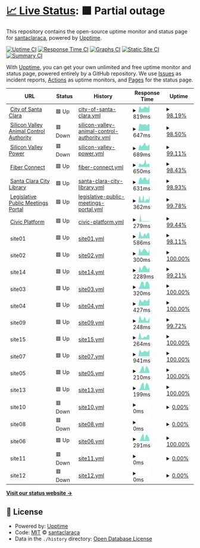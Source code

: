 # [📈 Live Status](https://santaclaraca.github.io/upptime): <!--live status--> **🟧 Partial outage**

This repository contains the open-source uptime monitor and status page for [santaclaraca](https://santaclaraca.github.io/upptime), powered by [Upptime](https://github.com/upptime/upptime).

[![Uptime CI](https://github.com/santaclaraca/upptime/workflows/Uptime%20CI/badge.svg)](https://github.com/santaclaraca/upptime/actions?query=workflow%3A%22Uptime+CI%22)
[![Response Time CI](https://github.com/santaclaraca/upptime/workflows/Response%20Time%20CI/badge.svg)](https://github.com/santaclaraca/upptime/actions?query=workflow%3A%22Response+Time+CI%22)
[![Graphs CI](https://github.com/santaclaraca/upptime/workflows/Graphs%20CI/badge.svg)](https://github.com/santaclaraca/upptime/actions?query=workflow%3A%22Graphs+CI%22)
[![Static Site CI](https://github.com/santaclaraca/upptime/workflows/Static%20Site%20CI/badge.svg)](https://github.com/santaclaraca/upptime/actions?query=workflow%3A%22Static+Site+CI%22)
[![Summary CI](https://github.com/santaclaraca/upptime/workflows/Summary%20CI/badge.svg)](https://github.com/santaclaraca/upptime/actions?query=workflow%3A%22Summary+CI%22)

With [Upptime](https://upptime.js.org), you can get your own unlimited and free uptime monitor and status page, powered entirely by a GitHub repository. We use [Issues](https://github.com/santaclaraca/upptime/issues) as incident reports, [Actions](https://github.com/santaclaraca/upptime/actions) as uptime monitors, and [Pages](https://santaclaraca.github.io/upptime) for the status page.

<!--start: status pages-->
<!-- This summary is generated by Upptime (https://github.com/upptime/upptime) -->
<!-- Do not edit this manually, your changes will be overwritten -->
<!-- prettier-ignore -->
| URL | Status | History | Response Time | Uptime |
| --- | ------ | ------- | ------------- | ------ |
| <img alt="" src="https://icons.duckduckgo.com/ip3/www.santaclaraca.gov.ico" height="13"> [City of Santa Clara](https://www.santaclaraca.gov) | 🟩 Up | [city-of-santa-clara.yml](https://github.com/santaclaraca/upptime/commits/HEAD/history/city-of-santa-clara.yml) | <details><summary><img alt="Response time graph" src="./graphs/city-of-santa-clara/response-time-week.png" height="20"> 819ms</summary><br><a href="https://santaclaraca.github.io/upptime/history/city-of-santa-clara"><img alt="Response time 757" src="https://img.shields.io/endpoint?url=https%3A%2F%2Fraw.githubusercontent.com%2Fsantaclaraca%2Fupptime%2FHEAD%2Fapi%2Fcity-of-santa-clara%2Fresponse-time.json"></a><br><a href="https://santaclaraca.github.io/upptime/history/city-of-santa-clara"><img alt="24-hour response time 836" src="https://img.shields.io/endpoint?url=https%3A%2F%2Fraw.githubusercontent.com%2Fsantaclaraca%2Fupptime%2FHEAD%2Fapi%2Fcity-of-santa-clara%2Fresponse-time-day.json"></a><br><a href="https://santaclaraca.github.io/upptime/history/city-of-santa-clara"><img alt="7-day response time 819" src="https://img.shields.io/endpoint?url=https%3A%2F%2Fraw.githubusercontent.com%2Fsantaclaraca%2Fupptime%2FHEAD%2Fapi%2Fcity-of-santa-clara%2Fresponse-time-week.json"></a><br><a href="https://santaclaraca.github.io/upptime/history/city-of-santa-clara"><img alt="30-day response time 814" src="https://img.shields.io/endpoint?url=https%3A%2F%2Fraw.githubusercontent.com%2Fsantaclaraca%2Fupptime%2FHEAD%2Fapi%2Fcity-of-santa-clara%2Fresponse-time-month.json"></a><br><a href="https://santaclaraca.github.io/upptime/history/city-of-santa-clara"><img alt="1-year response time 757" src="https://img.shields.io/endpoint?url=https%3A%2F%2Fraw.githubusercontent.com%2Fsantaclaraca%2Fupptime%2FHEAD%2Fapi%2Fcity-of-santa-clara%2Fresponse-time-year.json"></a></details> | <details><summary><a href="https://santaclaraca.github.io/upptime/history/city-of-santa-clara">98.19%</a></summary><a href="https://santaclaraca.github.io/upptime/history/city-of-santa-clara"><img alt="All-time uptime 99.88%" src="https://img.shields.io/endpoint?url=https%3A%2F%2Fraw.githubusercontent.com%2Fsantaclaraca%2Fupptime%2FHEAD%2Fapi%2Fcity-of-santa-clara%2Fuptime.json"></a><br><a href="https://santaclaraca.github.io/upptime/history/city-of-santa-clara"><img alt="24-hour uptime 87.32%" src="https://img.shields.io/endpoint?url=https%3A%2F%2Fraw.githubusercontent.com%2Fsantaclaraca%2Fupptime%2FHEAD%2Fapi%2Fcity-of-santa-clara%2Fuptime-day.json"></a><br><a href="https://santaclaraca.github.io/upptime/history/city-of-santa-clara"><img alt="7-day uptime 98.19%" src="https://img.shields.io/endpoint?url=https%3A%2F%2Fraw.githubusercontent.com%2Fsantaclaraca%2Fupptime%2FHEAD%2Fapi%2Fcity-of-santa-clara%2Fuptime-week.json"></a><br><a href="https://santaclaraca.github.io/upptime/history/city-of-santa-clara"><img alt="30-day uptime 99.58%" src="https://img.shields.io/endpoint?url=https%3A%2F%2Fraw.githubusercontent.com%2Fsantaclaraca%2Fupptime%2FHEAD%2Fapi%2Fcity-of-santa-clara%2Fuptime-month.json"></a><br><a href="https://santaclaraca.github.io/upptime/history/city-of-santa-clara"><img alt="1-year uptime 99.86%" src="https://img.shields.io/endpoint?url=https%3A%2F%2Fraw.githubusercontent.com%2Fsantaclaraca%2Fupptime%2FHEAD%2Fapi%2Fcity-of-santa-clara%2Fuptime-year.json"></a></details>
| <img alt="" src="https://icons.duckduckgo.com/ip3/www.svaca.com.ico" height="13"> [Silicon Valley Animal Control Authority](https://www.svaca.com) | 🟥 Down | [silicon-valley-animal-control-authority.yml](https://github.com/santaclaraca/upptime/commits/HEAD/history/silicon-valley-animal-control-authority.yml) | <details><summary><img alt="Response time graph" src="./graphs/silicon-valley-animal-control-authority/response-time-week.png" height="20"> 647ms</summary><br><a href="https://santaclaraca.github.io/upptime/history/silicon-valley-animal-control-authority"><img alt="Response time 727" src="https://img.shields.io/endpoint?url=https%3A%2F%2Fraw.githubusercontent.com%2Fsantaclaraca%2Fupptime%2FHEAD%2Fapi%2Fsilicon-valley-animal-control-authority%2Fresponse-time.json"></a><br><a href="https://santaclaraca.github.io/upptime/history/silicon-valley-animal-control-authority"><img alt="24-hour response time 640" src="https://img.shields.io/endpoint?url=https%3A%2F%2Fraw.githubusercontent.com%2Fsantaclaraca%2Fupptime%2FHEAD%2Fapi%2Fsilicon-valley-animal-control-authority%2Fresponse-time-day.json"></a><br><a href="https://santaclaraca.github.io/upptime/history/silicon-valley-animal-control-authority"><img alt="7-day response time 647" src="https://img.shields.io/endpoint?url=https%3A%2F%2Fraw.githubusercontent.com%2Fsantaclaraca%2Fupptime%2FHEAD%2Fapi%2Fsilicon-valley-animal-control-authority%2Fresponse-time-week.json"></a><br><a href="https://santaclaraca.github.io/upptime/history/silicon-valley-animal-control-authority"><img alt="30-day response time 741" src="https://img.shields.io/endpoint?url=https%3A%2F%2Fraw.githubusercontent.com%2Fsantaclaraca%2Fupptime%2FHEAD%2Fapi%2Fsilicon-valley-animal-control-authority%2Fresponse-time-month.json"></a><br><a href="https://santaclaraca.github.io/upptime/history/silicon-valley-animal-control-authority"><img alt="1-year response time 727" src="https://img.shields.io/endpoint?url=https%3A%2F%2Fraw.githubusercontent.com%2Fsantaclaraca%2Fupptime%2FHEAD%2Fapi%2Fsilicon-valley-animal-control-authority%2Fresponse-time-year.json"></a></details> | <details><summary><a href="https://santaclaraca.github.io/upptime/history/silicon-valley-animal-control-authority">98.50%</a></summary><a href="https://santaclaraca.github.io/upptime/history/silicon-valley-animal-control-authority"><img alt="All-time uptime 99.87%" src="https://img.shields.io/endpoint?url=https%3A%2F%2Fraw.githubusercontent.com%2Fsantaclaraca%2Fupptime%2FHEAD%2Fapi%2Fsilicon-valley-animal-control-authority%2Fuptime.json"></a><br><a href="https://santaclaraca.github.io/upptime/history/silicon-valley-animal-control-authority"><img alt="24-hour uptime 89.52%" src="https://img.shields.io/endpoint?url=https%3A%2F%2Fraw.githubusercontent.com%2Fsantaclaraca%2Fupptime%2FHEAD%2Fapi%2Fsilicon-valley-animal-control-authority%2Fuptime-day.json"></a><br><a href="https://santaclaraca.github.io/upptime/history/silicon-valley-animal-control-authority"><img alt="7-day uptime 98.50%" src="https://img.shields.io/endpoint?url=https%3A%2F%2Fraw.githubusercontent.com%2Fsantaclaraca%2Fupptime%2FHEAD%2Fapi%2Fsilicon-valley-animal-control-authority%2Fuptime-week.json"></a><br><a href="https://santaclaraca.github.io/upptime/history/silicon-valley-animal-control-authority"><img alt="30-day uptime 99.66%" src="https://img.shields.io/endpoint?url=https%3A%2F%2Fraw.githubusercontent.com%2Fsantaclaraca%2Fupptime%2FHEAD%2Fapi%2Fsilicon-valley-animal-control-authority%2Fuptime-month.json"></a><br><a href="https://santaclaraca.github.io/upptime/history/silicon-valley-animal-control-authority"><img alt="1-year uptime 99.85%" src="https://img.shields.io/endpoint?url=https%3A%2F%2Fraw.githubusercontent.com%2Fsantaclaraca%2Fupptime%2FHEAD%2Fapi%2Fsilicon-valley-animal-control-authority%2Fuptime-year.json"></a></details>
| <img alt="" src="https://icons.duckduckgo.com/ip3/www.siliconvalleypower.com.ico" height="13"> [Silicon Valley Power](https://www.siliconvalleypower.com) | 🟥 Down | [silicon-valley-power.yml](https://github.com/santaclaraca/upptime/commits/HEAD/history/silicon-valley-power.yml) | <details><summary><img alt="Response time graph" src="./graphs/silicon-valley-power/response-time-week.png" height="20"> 689ms</summary><br><a href="https://santaclaraca.github.io/upptime/history/silicon-valley-power"><img alt="Response time 672" src="https://img.shields.io/endpoint?url=https%3A%2F%2Fraw.githubusercontent.com%2Fsantaclaraca%2Fupptime%2FHEAD%2Fapi%2Fsilicon-valley-power%2Fresponse-time.json"></a><br><a href="https://santaclaraca.github.io/upptime/history/silicon-valley-power"><img alt="24-hour response time 697" src="https://img.shields.io/endpoint?url=https%3A%2F%2Fraw.githubusercontent.com%2Fsantaclaraca%2Fupptime%2FHEAD%2Fapi%2Fsilicon-valley-power%2Fresponse-time-day.json"></a><br><a href="https://santaclaraca.github.io/upptime/history/silicon-valley-power"><img alt="7-day response time 689" src="https://img.shields.io/endpoint?url=https%3A%2F%2Fraw.githubusercontent.com%2Fsantaclaraca%2Fupptime%2FHEAD%2Fapi%2Fsilicon-valley-power%2Fresponse-time-week.json"></a><br><a href="https://santaclaraca.github.io/upptime/history/silicon-valley-power"><img alt="30-day response time 706" src="https://img.shields.io/endpoint?url=https%3A%2F%2Fraw.githubusercontent.com%2Fsantaclaraca%2Fupptime%2FHEAD%2Fapi%2Fsilicon-valley-power%2Fresponse-time-month.json"></a><br><a href="https://santaclaraca.github.io/upptime/history/silicon-valley-power"><img alt="1-year response time 672" src="https://img.shields.io/endpoint?url=https%3A%2F%2Fraw.githubusercontent.com%2Fsantaclaraca%2Fupptime%2FHEAD%2Fapi%2Fsilicon-valley-power%2Fresponse-time-year.json"></a></details> | <details><summary><a href="https://santaclaraca.github.io/upptime/history/silicon-valley-power">99.11%</a></summary><a href="https://santaclaraca.github.io/upptime/history/silicon-valley-power"><img alt="All-time uptime 99.86%" src="https://img.shields.io/endpoint?url=https%3A%2F%2Fraw.githubusercontent.com%2Fsantaclaraca%2Fupptime%2FHEAD%2Fapi%2Fsilicon-valley-power%2Fuptime.json"></a><br><a href="https://santaclaraca.github.io/upptime/history/silicon-valley-power"><img alt="24-hour uptime 93.74%" src="https://img.shields.io/endpoint?url=https%3A%2F%2Fraw.githubusercontent.com%2Fsantaclaraca%2Fupptime%2FHEAD%2Fapi%2Fsilicon-valley-power%2Fuptime-day.json"></a><br><a href="https://santaclaraca.github.io/upptime/history/silicon-valley-power"><img alt="7-day uptime 99.11%" src="https://img.shields.io/endpoint?url=https%3A%2F%2Fraw.githubusercontent.com%2Fsantaclaraca%2Fupptime%2FHEAD%2Fapi%2Fsilicon-valley-power%2Fuptime-week.json"></a><br><a href="https://santaclaraca.github.io/upptime/history/silicon-valley-power"><img alt="30-day uptime 99.79%" src="https://img.shields.io/endpoint?url=https%3A%2F%2Fraw.githubusercontent.com%2Fsantaclaraca%2Fupptime%2FHEAD%2Fapi%2Fsilicon-valley-power%2Fuptime-month.json"></a><br><a href="https://santaclaraca.github.io/upptime/history/silicon-valley-power"><img alt="1-year uptime 99.83%" src="https://img.shields.io/endpoint?url=https%3A%2F%2Fraw.githubusercontent.com%2Fsantaclaraca%2Fupptime%2FHEAD%2Fapi%2Fsilicon-valley-power%2Fuptime-year.json"></a></details>
| <img alt="" src="https://icons.duckduckgo.com/ip3/www.svpfiber.com.ico" height="13"> [Fiber Connect](https://www.svpfiber.com) | 🟩 Up | [fiber-connect.yml](https://github.com/santaclaraca/upptime/commits/HEAD/history/fiber-connect.yml) | <details><summary><img alt="Response time graph" src="./graphs/fiber-connect/response-time-week.png" height="20"> 650ms</summary><br><a href="https://santaclaraca.github.io/upptime/history/fiber-connect"><img alt="Response time 603" src="https://img.shields.io/endpoint?url=https%3A%2F%2Fraw.githubusercontent.com%2Fsantaclaraca%2Fupptime%2FHEAD%2Fapi%2Ffiber-connect%2Fresponse-time.json"></a><br><a href="https://santaclaraca.github.io/upptime/history/fiber-connect"><img alt="24-hour response time 654" src="https://img.shields.io/endpoint?url=https%3A%2F%2Fraw.githubusercontent.com%2Fsantaclaraca%2Fupptime%2FHEAD%2Fapi%2Ffiber-connect%2Fresponse-time-day.json"></a><br><a href="https://santaclaraca.github.io/upptime/history/fiber-connect"><img alt="7-day response time 650" src="https://img.shields.io/endpoint?url=https%3A%2F%2Fraw.githubusercontent.com%2Fsantaclaraca%2Fupptime%2FHEAD%2Fapi%2Ffiber-connect%2Fresponse-time-week.json"></a><br><a href="https://santaclaraca.github.io/upptime/history/fiber-connect"><img alt="30-day response time 594" src="https://img.shields.io/endpoint?url=https%3A%2F%2Fraw.githubusercontent.com%2Fsantaclaraca%2Fupptime%2FHEAD%2Fapi%2Ffiber-connect%2Fresponse-time-month.json"></a><br><a href="https://santaclaraca.github.io/upptime/history/fiber-connect"><img alt="1-year response time 603" src="https://img.shields.io/endpoint?url=https%3A%2F%2Fraw.githubusercontent.com%2Fsantaclaraca%2Fupptime%2FHEAD%2Fapi%2Ffiber-connect%2Fresponse-time-year.json"></a></details> | <details><summary><a href="https://santaclaraca.github.io/upptime/history/fiber-connect">98.43%</a></summary><a href="https://santaclaraca.github.io/upptime/history/fiber-connect"><img alt="All-time uptime 99.85%" src="https://img.shields.io/endpoint?url=https%3A%2F%2Fraw.githubusercontent.com%2Fsantaclaraca%2Fupptime%2FHEAD%2Fapi%2Ffiber-connect%2Fuptime.json"></a><br><a href="https://santaclaraca.github.io/upptime/history/fiber-connect"><img alt="24-hour uptime 89.00%" src="https://img.shields.io/endpoint?url=https%3A%2F%2Fraw.githubusercontent.com%2Fsantaclaraca%2Fupptime%2FHEAD%2Fapi%2Ffiber-connect%2Fuptime-day.json"></a><br><a href="https://santaclaraca.github.io/upptime/history/fiber-connect"><img alt="7-day uptime 98.43%" src="https://img.shields.io/endpoint?url=https%3A%2F%2Fraw.githubusercontent.com%2Fsantaclaraca%2Fupptime%2FHEAD%2Fapi%2Ffiber-connect%2Fuptime-week.json"></a><br><a href="https://santaclaraca.github.io/upptime/history/fiber-connect"><img alt="30-day uptime 99.64%" src="https://img.shields.io/endpoint?url=https%3A%2F%2Fraw.githubusercontent.com%2Fsantaclaraca%2Fupptime%2FHEAD%2Fapi%2Ffiber-connect%2Fuptime-month.json"></a><br><a href="https://santaclaraca.github.io/upptime/history/fiber-connect"><img alt="1-year uptime 99.83%" src="https://img.shields.io/endpoint?url=https%3A%2F%2Fraw.githubusercontent.com%2Fsantaclaraca%2Fupptime%2FHEAD%2Fapi%2Ffiber-connect%2Fuptime-year.json"></a></details>
| <img alt="" src="https://icons.duckduckgo.com/ip3/www.sclibrary.org.ico" height="13"> [Santa Clara City Library](https://www.sclibrary.org) | 🟩 Up | [santa-clara-city-library.yml](https://github.com/santaclaraca/upptime/commits/HEAD/history/santa-clara-city-library.yml) | <details><summary><img alt="Response time graph" src="./graphs/santa-clara-city-library/response-time-week.png" height="20"> 631ms</summary><br><a href="https://santaclaraca.github.io/upptime/history/santa-clara-city-library"><img alt="Response time 581" src="https://img.shields.io/endpoint?url=https%3A%2F%2Fraw.githubusercontent.com%2Fsantaclaraca%2Fupptime%2FHEAD%2Fapi%2Fsanta-clara-city-library%2Fresponse-time.json"></a><br><a href="https://santaclaraca.github.io/upptime/history/santa-clara-city-library"><img alt="24-hour response time 654" src="https://img.shields.io/endpoint?url=https%3A%2F%2Fraw.githubusercontent.com%2Fsantaclaraca%2Fupptime%2FHEAD%2Fapi%2Fsanta-clara-city-library%2Fresponse-time-day.json"></a><br><a href="https://santaclaraca.github.io/upptime/history/santa-clara-city-library"><img alt="7-day response time 631" src="https://img.shields.io/endpoint?url=https%3A%2F%2Fraw.githubusercontent.com%2Fsantaclaraca%2Fupptime%2FHEAD%2Fapi%2Fsanta-clara-city-library%2Fresponse-time-week.json"></a><br><a href="https://santaclaraca.github.io/upptime/history/santa-clara-city-library"><img alt="30-day response time 604" src="https://img.shields.io/endpoint?url=https%3A%2F%2Fraw.githubusercontent.com%2Fsantaclaraca%2Fupptime%2FHEAD%2Fapi%2Fsanta-clara-city-library%2Fresponse-time-month.json"></a><br><a href="https://santaclaraca.github.io/upptime/history/santa-clara-city-library"><img alt="1-year response time 581" src="https://img.shields.io/endpoint?url=https%3A%2F%2Fraw.githubusercontent.com%2Fsantaclaraca%2Fupptime%2FHEAD%2Fapi%2Fsanta-clara-city-library%2Fresponse-time-year.json"></a></details> | <details><summary><a href="https://santaclaraca.github.io/upptime/history/santa-clara-city-library">98.93%</a></summary><a href="https://santaclaraca.github.io/upptime/history/santa-clara-city-library"><img alt="All-time uptime 99.86%" src="https://img.shields.io/endpoint?url=https%3A%2F%2Fraw.githubusercontent.com%2Fsantaclaraca%2Fupptime%2FHEAD%2Fapi%2Fsanta-clara-city-library%2Fuptime.json"></a><br><a href="https://santaclaraca.github.io/upptime/history/santa-clara-city-library"><img alt="24-hour uptime 92.49%" src="https://img.shields.io/endpoint?url=https%3A%2F%2Fraw.githubusercontent.com%2Fsantaclaraca%2Fupptime%2FHEAD%2Fapi%2Fsanta-clara-city-library%2Fuptime-day.json"></a><br><a href="https://santaclaraca.github.io/upptime/history/santa-clara-city-library"><img alt="7-day uptime 98.93%" src="https://img.shields.io/endpoint?url=https%3A%2F%2Fraw.githubusercontent.com%2Fsantaclaraca%2Fupptime%2FHEAD%2Fapi%2Fsanta-clara-city-library%2Fuptime-week.json"></a><br><a href="https://santaclaraca.github.io/upptime/history/santa-clara-city-library"><img alt="30-day uptime 99.75%" src="https://img.shields.io/endpoint?url=https%3A%2F%2Fraw.githubusercontent.com%2Fsantaclaraca%2Fupptime%2FHEAD%2Fapi%2Fsanta-clara-city-library%2Fuptime-month.json"></a><br><a href="https://santaclaraca.github.io/upptime/history/santa-clara-city-library"><img alt="1-year uptime 99.83%" src="https://img.shields.io/endpoint?url=https%3A%2F%2Fraw.githubusercontent.com%2Fsantaclaraca%2Fupptime%2FHEAD%2Fapi%2Fsanta-clara-city-library%2Fuptime-year.json"></a></details>
| <img alt="" src="https://icons.duckduckgo.com/ip3/santaclara.legistar.com.ico" height="13"> [Legislative Public Meetings Portal](https://santaclara.legistar.com/) | 🟩 Up | [legislative-public-meetings-portal.yml](https://github.com/santaclaraca/upptime/commits/HEAD/history/legislative-public-meetings-portal.yml) | <details><summary><img alt="Response time graph" src="./graphs/legislative-public-meetings-portal/response-time-week.png" height="20"> 362ms</summary><br><a href="https://santaclaraca.github.io/upptime/history/legislative-public-meetings-portal"><img alt="Response time 606" src="https://img.shields.io/endpoint?url=https%3A%2F%2Fraw.githubusercontent.com%2Fsantaclaraca%2Fupptime%2FHEAD%2Fapi%2Flegislative-public-meetings-portal%2Fresponse-time.json"></a><br><a href="https://santaclaraca.github.io/upptime/history/legislative-public-meetings-portal"><img alt="24-hour response time 617" src="https://img.shields.io/endpoint?url=https%3A%2F%2Fraw.githubusercontent.com%2Fsantaclaraca%2Fupptime%2FHEAD%2Fapi%2Flegislative-public-meetings-portal%2Fresponse-time-day.json"></a><br><a href="https://santaclaraca.github.io/upptime/history/legislative-public-meetings-portal"><img alt="7-day response time 362" src="https://img.shields.io/endpoint?url=https%3A%2F%2Fraw.githubusercontent.com%2Fsantaclaraca%2Fupptime%2FHEAD%2Fapi%2Flegislative-public-meetings-portal%2Fresponse-time-week.json"></a><br><a href="https://santaclaraca.github.io/upptime/history/legislative-public-meetings-portal"><img alt="30-day response time 801" src="https://img.shields.io/endpoint?url=https%3A%2F%2Fraw.githubusercontent.com%2Fsantaclaraca%2Fupptime%2FHEAD%2Fapi%2Flegislative-public-meetings-portal%2Fresponse-time-month.json"></a><br><a href="https://santaclaraca.github.io/upptime/history/legislative-public-meetings-portal"><img alt="1-year response time 606" src="https://img.shields.io/endpoint?url=https%3A%2F%2Fraw.githubusercontent.com%2Fsantaclaraca%2Fupptime%2FHEAD%2Fapi%2Flegislative-public-meetings-portal%2Fresponse-time-year.json"></a></details> | <details><summary><a href="https://santaclaraca.github.io/upptime/history/legislative-public-meetings-portal">99.78%</a></summary><a href="https://santaclaraca.github.io/upptime/history/legislative-public-meetings-portal"><img alt="All-time uptime 99.91%" src="https://img.shields.io/endpoint?url=https%3A%2F%2Fraw.githubusercontent.com%2Fsantaclaraca%2Fupptime%2FHEAD%2Fapi%2Flegislative-public-meetings-portal%2Fuptime.json"></a><br><a href="https://santaclaraca.github.io/upptime/history/legislative-public-meetings-portal"><img alt="24-hour uptime 100.00%" src="https://img.shields.io/endpoint?url=https%3A%2F%2Fraw.githubusercontent.com%2Fsantaclaraca%2Fupptime%2FHEAD%2Fapi%2Flegislative-public-meetings-portal%2Fuptime-day.json"></a><br><a href="https://santaclaraca.github.io/upptime/history/legislative-public-meetings-portal"><img alt="7-day uptime 99.78%" src="https://img.shields.io/endpoint?url=https%3A%2F%2Fraw.githubusercontent.com%2Fsantaclaraca%2Fupptime%2FHEAD%2Fapi%2Flegislative-public-meetings-portal%2Fuptime-week.json"></a><br><a href="https://santaclaraca.github.io/upptime/history/legislative-public-meetings-portal"><img alt="30-day uptime 99.79%" src="https://img.shields.io/endpoint?url=https%3A%2F%2Fraw.githubusercontent.com%2Fsantaclaraca%2Fupptime%2FHEAD%2Fapi%2Flegislative-public-meetings-portal%2Fuptime-month.json"></a><br><a href="https://santaclaraca.github.io/upptime/history/legislative-public-meetings-portal"><img alt="1-year uptime 99.91%" src="https://img.shields.io/endpoint?url=https%3A%2F%2Fraw.githubusercontent.com%2Fsantaclaraca%2Fupptime%2FHEAD%2Fapi%2Flegislative-public-meetings-portal%2Fuptime-year.json"></a></details>
| <img alt="" src="https://icons.duckduckgo.com/ip3/aca-prod.accela.com.ico" height="13"> [Civic Platform](https://aca-prod.accela.com/santaclara) | 🟩 Up | [civic-platform.yml](https://github.com/santaclaraca/upptime/commits/HEAD/history/civic-platform.yml) | <details><summary><img alt="Response time graph" src="./graphs/civic-platform/response-time-week.png" height="20"> 279ms</summary><br><a href="https://santaclaraca.github.io/upptime/history/civic-platform"><img alt="Response time 488" src="https://img.shields.io/endpoint?url=https%3A%2F%2Fraw.githubusercontent.com%2Fsantaclaraca%2Fupptime%2FHEAD%2Fapi%2Fcivic-platform%2Fresponse-time.json"></a><br><a href="https://santaclaraca.github.io/upptime/history/civic-platform"><img alt="24-hour response time 360" src="https://img.shields.io/endpoint?url=https%3A%2F%2Fraw.githubusercontent.com%2Fsantaclaraca%2Fupptime%2FHEAD%2Fapi%2Fcivic-platform%2Fresponse-time-day.json"></a><br><a href="https://santaclaraca.github.io/upptime/history/civic-platform"><img alt="7-day response time 279" src="https://img.shields.io/endpoint?url=https%3A%2F%2Fraw.githubusercontent.com%2Fsantaclaraca%2Fupptime%2FHEAD%2Fapi%2Fcivic-platform%2Fresponse-time-week.json"></a><br><a href="https://santaclaraca.github.io/upptime/history/civic-platform"><img alt="30-day response time 511" src="https://img.shields.io/endpoint?url=https%3A%2F%2Fraw.githubusercontent.com%2Fsantaclaraca%2Fupptime%2FHEAD%2Fapi%2Fcivic-platform%2Fresponse-time-month.json"></a><br><a href="https://santaclaraca.github.io/upptime/history/civic-platform"><img alt="1-year response time 488" src="https://img.shields.io/endpoint?url=https%3A%2F%2Fraw.githubusercontent.com%2Fsantaclaraca%2Fupptime%2FHEAD%2Fapi%2Fcivic-platform%2Fresponse-time-year.json"></a></details> | <details><summary><a href="https://santaclaraca.github.io/upptime/history/civic-platform">99.44%</a></summary><a href="https://santaclaraca.github.io/upptime/history/civic-platform"><img alt="All-time uptime 99.82%" src="https://img.shields.io/endpoint?url=https%3A%2F%2Fraw.githubusercontent.com%2Fsantaclaraca%2Fupptime%2FHEAD%2Fapi%2Fcivic-platform%2Fuptime.json"></a><br><a href="https://santaclaraca.github.io/upptime/history/civic-platform"><img alt="24-hour uptime 97.27%" src="https://img.shields.io/endpoint?url=https%3A%2F%2Fraw.githubusercontent.com%2Fsantaclaraca%2Fupptime%2FHEAD%2Fapi%2Fcivic-platform%2Fuptime-day.json"></a><br><a href="https://santaclaraca.github.io/upptime/history/civic-platform"><img alt="7-day uptime 99.44%" src="https://img.shields.io/endpoint?url=https%3A%2F%2Fraw.githubusercontent.com%2Fsantaclaraca%2Fupptime%2FHEAD%2Fapi%2Fcivic-platform%2Fuptime-week.json"></a><br><a href="https://santaclaraca.github.io/upptime/history/civic-platform"><img alt="30-day uptime 99.76%" src="https://img.shields.io/endpoint?url=https%3A%2F%2Fraw.githubusercontent.com%2Fsantaclaraca%2Fupptime%2FHEAD%2Fapi%2Fcivic-platform%2Fuptime-month.json"></a><br><a href="https://santaclaraca.github.io/upptime/history/civic-platform"><img alt="1-year uptime 99.82%" src="https://img.shields.io/endpoint?url=https%3A%2F%2Fraw.githubusercontent.com%2Fsantaclaraca%2Fupptime%2FHEAD%2Fapi%2Fcivic-platform%2Fuptime-year.json"></a></details>
| <img alt="" src="https://icons.duckduckgo.com/ip3/null.ico" height="13"> site01 | 🟩 Up | [site01.yml](https://github.com/santaclaraca/upptime/commits/HEAD/history/site01.yml) | <details><summary><img alt="Response time graph" src="./graphs/site01/response-time-week.png" height="20"> 586ms</summary><br><a href="https://santaclaraca.github.io/upptime/history/site01"><img alt="Response time 600" src="https://img.shields.io/endpoint?url=https%3A%2F%2Fraw.githubusercontent.com%2Fsantaclaraca%2Fupptime%2FHEAD%2Fapi%2Fsite01%2Fresponse-time.json"></a><br><a href="https://santaclaraca.github.io/upptime/history/site01"><img alt="24-hour response time 608" src="https://img.shields.io/endpoint?url=https%3A%2F%2Fraw.githubusercontent.com%2Fsantaclaraca%2Fupptime%2FHEAD%2Fapi%2Fsite01%2Fresponse-time-day.json"></a><br><a href="https://santaclaraca.github.io/upptime/history/site01"><img alt="7-day response time 586" src="https://img.shields.io/endpoint?url=https%3A%2F%2Fraw.githubusercontent.com%2Fsantaclaraca%2Fupptime%2FHEAD%2Fapi%2Fsite01%2Fresponse-time-week.json"></a><br><a href="https://santaclaraca.github.io/upptime/history/site01"><img alt="30-day response time 568" src="https://img.shields.io/endpoint?url=https%3A%2F%2Fraw.githubusercontent.com%2Fsantaclaraca%2Fupptime%2FHEAD%2Fapi%2Fsite01%2Fresponse-time-month.json"></a><br><a href="https://santaclaraca.github.io/upptime/history/site01"><img alt="1-year response time 600" src="https://img.shields.io/endpoint?url=https%3A%2F%2Fraw.githubusercontent.com%2Fsantaclaraca%2Fupptime%2FHEAD%2Fapi%2Fsite01%2Fresponse-time-year.json"></a></details> | <details><summary><a href="https://santaclaraca.github.io/upptime/history/site01">98.11%</a></summary><a href="https://santaclaraca.github.io/upptime/history/site01"><img alt="All-time uptime 99.84%" src="https://img.shields.io/endpoint?url=https%3A%2F%2Fraw.githubusercontent.com%2Fsantaclaraca%2Fupptime%2FHEAD%2Fapi%2Fsite01%2Fuptime.json"></a><br><a href="https://santaclaraca.github.io/upptime/history/site01"><img alt="24-hour uptime 86.80%" src="https://img.shields.io/endpoint?url=https%3A%2F%2Fraw.githubusercontent.com%2Fsantaclaraca%2Fupptime%2FHEAD%2Fapi%2Fsite01%2Fuptime-day.json"></a><br><a href="https://santaclaraca.github.io/upptime/history/site01"><img alt="7-day uptime 98.11%" src="https://img.shields.io/endpoint?url=https%3A%2F%2Fraw.githubusercontent.com%2Fsantaclaraca%2Fupptime%2FHEAD%2Fapi%2Fsite01%2Fuptime-week.json"></a><br><a href="https://santaclaraca.github.io/upptime/history/site01"><img alt="30-day uptime 99.57%" src="https://img.shields.io/endpoint?url=https%3A%2F%2Fraw.githubusercontent.com%2Fsantaclaraca%2Fupptime%2FHEAD%2Fapi%2Fsite01%2Fuptime-month.json"></a><br><a href="https://santaclaraca.github.io/upptime/history/site01"><img alt="1-year uptime 99.84%" src="https://img.shields.io/endpoint?url=https%3A%2F%2Fraw.githubusercontent.com%2Fsantaclaraca%2Fupptime%2FHEAD%2Fapi%2Fsite01%2Fuptime-year.json"></a></details>
| <img alt="" src="https://icons.duckduckgo.com/ip3/null.ico" height="13"> site02 | 🟩 Up | [site02.yml](https://github.com/santaclaraca/upptime/commits/HEAD/history/site02.yml) | <details><summary><img alt="Response time graph" src="./graphs/site02/response-time-week.png" height="20"> 300ms</summary><br><a href="https://santaclaraca.github.io/upptime/history/site02"><img alt="Response time 323" src="https://img.shields.io/endpoint?url=https%3A%2F%2Fraw.githubusercontent.com%2Fsantaclaraca%2Fupptime%2FHEAD%2Fapi%2Fsite02%2Fresponse-time.json"></a><br><a href="https://santaclaraca.github.io/upptime/history/site02"><img alt="24-hour response time 366" src="https://img.shields.io/endpoint?url=https%3A%2F%2Fraw.githubusercontent.com%2Fsantaclaraca%2Fupptime%2FHEAD%2Fapi%2Fsite02%2Fresponse-time-day.json"></a><br><a href="https://santaclaraca.github.io/upptime/history/site02"><img alt="7-day response time 300" src="https://img.shields.io/endpoint?url=https%3A%2F%2Fraw.githubusercontent.com%2Fsantaclaraca%2Fupptime%2FHEAD%2Fapi%2Fsite02%2Fresponse-time-week.json"></a><br><a href="https://santaclaraca.github.io/upptime/history/site02"><img alt="30-day response time 293" src="https://img.shields.io/endpoint?url=https%3A%2F%2Fraw.githubusercontent.com%2Fsantaclaraca%2Fupptime%2FHEAD%2Fapi%2Fsite02%2Fresponse-time-month.json"></a><br><a href="https://santaclaraca.github.io/upptime/history/site02"><img alt="1-year response time 323" src="https://img.shields.io/endpoint?url=https%3A%2F%2Fraw.githubusercontent.com%2Fsantaclaraca%2Fupptime%2FHEAD%2Fapi%2Fsite02%2Fresponse-time-year.json"></a></details> | <details><summary><a href="https://santaclaraca.github.io/upptime/history/site02">100.00%</a></summary><a href="https://santaclaraca.github.io/upptime/history/site02"><img alt="All-time uptime 99.91%" src="https://img.shields.io/endpoint?url=https%3A%2F%2Fraw.githubusercontent.com%2Fsantaclaraca%2Fupptime%2FHEAD%2Fapi%2Fsite02%2Fuptime.json"></a><br><a href="https://santaclaraca.github.io/upptime/history/site02"><img alt="24-hour uptime 100.00%" src="https://img.shields.io/endpoint?url=https%3A%2F%2Fraw.githubusercontent.com%2Fsantaclaraca%2Fupptime%2FHEAD%2Fapi%2Fsite02%2Fuptime-day.json"></a><br><a href="https://santaclaraca.github.io/upptime/history/site02"><img alt="7-day uptime 100.00%" src="https://img.shields.io/endpoint?url=https%3A%2F%2Fraw.githubusercontent.com%2Fsantaclaraca%2Fupptime%2FHEAD%2Fapi%2Fsite02%2Fuptime-week.json"></a><br><a href="https://santaclaraca.github.io/upptime/history/site02"><img alt="30-day uptime 100.00%" src="https://img.shields.io/endpoint?url=https%3A%2F%2Fraw.githubusercontent.com%2Fsantaclaraca%2Fupptime%2FHEAD%2Fapi%2Fsite02%2Fuptime-month.json"></a><br><a href="https://santaclaraca.github.io/upptime/history/site02"><img alt="1-year uptime 99.91%" src="https://img.shields.io/endpoint?url=https%3A%2F%2Fraw.githubusercontent.com%2Fsantaclaraca%2Fupptime%2FHEAD%2Fapi%2Fsite02%2Fuptime-year.json"></a></details>
| <img alt="" src="https://icons.duckduckgo.com/ip3/null.ico" height="13"> site14 | 🟩 Up | [site14.yml](https://github.com/santaclaraca/upptime/commits/HEAD/history/site14.yml) | <details><summary><img alt="Response time graph" src="./graphs/site14/response-time-week.png" height="20"> 2289ms</summary><br><a href="https://santaclaraca.github.io/upptime/history/site14"><img alt="Response time 773" src="https://img.shields.io/endpoint?url=https%3A%2F%2Fraw.githubusercontent.com%2Fsantaclaraca%2Fupptime%2FHEAD%2Fapi%2Fsite14%2Fresponse-time.json"></a><br><a href="https://santaclaraca.github.io/upptime/history/site14"><img alt="24-hour response time 5454" src="https://img.shields.io/endpoint?url=https%3A%2F%2Fraw.githubusercontent.com%2Fsantaclaraca%2Fupptime%2FHEAD%2Fapi%2Fsite14%2Fresponse-time-day.json"></a><br><a href="https://santaclaraca.github.io/upptime/history/site14"><img alt="7-day response time 2289" src="https://img.shields.io/endpoint?url=https%3A%2F%2Fraw.githubusercontent.com%2Fsantaclaraca%2Fupptime%2FHEAD%2Fapi%2Fsite14%2Fresponse-time-week.json"></a><br><a href="https://santaclaraca.github.io/upptime/history/site14"><img alt="30-day response time 778" src="https://img.shields.io/endpoint?url=https%3A%2F%2Fraw.githubusercontent.com%2Fsantaclaraca%2Fupptime%2FHEAD%2Fapi%2Fsite14%2Fresponse-time-month.json"></a><br><a href="https://santaclaraca.github.io/upptime/history/site14"><img alt="1-year response time 773" src="https://img.shields.io/endpoint?url=https%3A%2F%2Fraw.githubusercontent.com%2Fsantaclaraca%2Fupptime%2FHEAD%2Fapi%2Fsite14%2Fresponse-time-year.json"></a></details> | <details><summary><a href="https://santaclaraca.github.io/upptime/history/site14">99.21%</a></summary><a href="https://santaclaraca.github.io/upptime/history/site14"><img alt="All-time uptime 99.87%" src="https://img.shields.io/endpoint?url=https%3A%2F%2Fraw.githubusercontent.com%2Fsantaclaraca%2Fupptime%2FHEAD%2Fapi%2Fsite14%2Fuptime.json"></a><br><a href="https://santaclaraca.github.io/upptime/history/site14"><img alt="24-hour uptime 94.47%" src="https://img.shields.io/endpoint?url=https%3A%2F%2Fraw.githubusercontent.com%2Fsantaclaraca%2Fupptime%2FHEAD%2Fapi%2Fsite14%2Fuptime-day.json"></a><br><a href="https://santaclaraca.github.io/upptime/history/site14"><img alt="7-day uptime 99.21%" src="https://img.shields.io/endpoint?url=https%3A%2F%2Fraw.githubusercontent.com%2Fsantaclaraca%2Fupptime%2FHEAD%2Fapi%2Fsite14%2Fuptime-week.json"></a><br><a href="https://santaclaraca.github.io/upptime/history/site14"><img alt="30-day uptime 99.82%" src="https://img.shields.io/endpoint?url=https%3A%2F%2Fraw.githubusercontent.com%2Fsantaclaraca%2Fupptime%2FHEAD%2Fapi%2Fsite14%2Fuptime-month.json"></a><br><a href="https://santaclaraca.github.io/upptime/history/site14"><img alt="1-year uptime 99.87%" src="https://img.shields.io/endpoint?url=https%3A%2F%2Fraw.githubusercontent.com%2Fsantaclaraca%2Fupptime%2FHEAD%2Fapi%2Fsite14%2Fuptime-year.json"></a></details>
| <img alt="" src="https://icons.duckduckgo.com/ip3/null.ico" height="13"> site03 | 🟩 Up | [site03.yml](https://github.com/santaclaraca/upptime/commits/HEAD/history/site03.yml) | <details><summary><img alt="Response time graph" src="./graphs/site03/response-time-week.png" height="20"> 320ms</summary><br><a href="https://santaclaraca.github.io/upptime/history/site03"><img alt="Response time 360" src="https://img.shields.io/endpoint?url=https%3A%2F%2Fraw.githubusercontent.com%2Fsantaclaraca%2Fupptime%2FHEAD%2Fapi%2Fsite03%2Fresponse-time.json"></a><br><a href="https://santaclaraca.github.io/upptime/history/site03"><img alt="24-hour response time 223" src="https://img.shields.io/endpoint?url=https%3A%2F%2Fraw.githubusercontent.com%2Fsantaclaraca%2Fupptime%2FHEAD%2Fapi%2Fsite03%2Fresponse-time-day.json"></a><br><a href="https://santaclaraca.github.io/upptime/history/site03"><img alt="7-day response time 320" src="https://img.shields.io/endpoint?url=https%3A%2F%2Fraw.githubusercontent.com%2Fsantaclaraca%2Fupptime%2FHEAD%2Fapi%2Fsite03%2Fresponse-time-week.json"></a><br><a href="https://santaclaraca.github.io/upptime/history/site03"><img alt="30-day response time 357" src="https://img.shields.io/endpoint?url=https%3A%2F%2Fraw.githubusercontent.com%2Fsantaclaraca%2Fupptime%2FHEAD%2Fapi%2Fsite03%2Fresponse-time-month.json"></a><br><a href="https://santaclaraca.github.io/upptime/history/site03"><img alt="1-year response time 360" src="https://img.shields.io/endpoint?url=https%3A%2F%2Fraw.githubusercontent.com%2Fsantaclaraca%2Fupptime%2FHEAD%2Fapi%2Fsite03%2Fresponse-time-year.json"></a></details> | <details><summary><a href="https://santaclaraca.github.io/upptime/history/site03">100.00%</a></summary><a href="https://santaclaraca.github.io/upptime/history/site03"><img alt="All-time uptime 100.00%" src="https://img.shields.io/endpoint?url=https%3A%2F%2Fraw.githubusercontent.com%2Fsantaclaraca%2Fupptime%2FHEAD%2Fapi%2Fsite03%2Fuptime.json"></a><br><a href="https://santaclaraca.github.io/upptime/history/site03"><img alt="24-hour uptime 100.00%" src="https://img.shields.io/endpoint?url=https%3A%2F%2Fraw.githubusercontent.com%2Fsantaclaraca%2Fupptime%2FHEAD%2Fapi%2Fsite03%2Fuptime-day.json"></a><br><a href="https://santaclaraca.github.io/upptime/history/site03"><img alt="7-day uptime 100.00%" src="https://img.shields.io/endpoint?url=https%3A%2F%2Fraw.githubusercontent.com%2Fsantaclaraca%2Fupptime%2FHEAD%2Fapi%2Fsite03%2Fuptime-week.json"></a><br><a href="https://santaclaraca.github.io/upptime/history/site03"><img alt="30-day uptime 100.00%" src="https://img.shields.io/endpoint?url=https%3A%2F%2Fraw.githubusercontent.com%2Fsantaclaraca%2Fupptime%2FHEAD%2Fapi%2Fsite03%2Fuptime-month.json"></a><br><a href="https://santaclaraca.github.io/upptime/history/site03"><img alt="1-year uptime 100.00%" src="https://img.shields.io/endpoint?url=https%3A%2F%2Fraw.githubusercontent.com%2Fsantaclaraca%2Fupptime%2FHEAD%2Fapi%2Fsite03%2Fuptime-year.json"></a></details>
| <img alt="" src="https://icons.duckduckgo.com/ip3/null.ico" height="13"> site04 | 🟩 Up | [site04.yml](https://github.com/santaclaraca/upptime/commits/HEAD/history/site04.yml) | <details><summary><img alt="Response time graph" src="./graphs/site04/response-time-week.png" height="20"> 427ms</summary><br><a href="https://santaclaraca.github.io/upptime/history/site04"><img alt="Response time 514" src="https://img.shields.io/endpoint?url=https%3A%2F%2Fraw.githubusercontent.com%2Fsantaclaraca%2Fupptime%2FHEAD%2Fapi%2Fsite04%2Fresponse-time.json"></a><br><a href="https://santaclaraca.github.io/upptime/history/site04"><img alt="24-hour response time 587" src="https://img.shields.io/endpoint?url=https%3A%2F%2Fraw.githubusercontent.com%2Fsantaclaraca%2Fupptime%2FHEAD%2Fapi%2Fsite04%2Fresponse-time-day.json"></a><br><a href="https://santaclaraca.github.io/upptime/history/site04"><img alt="7-day response time 427" src="https://img.shields.io/endpoint?url=https%3A%2F%2Fraw.githubusercontent.com%2Fsantaclaraca%2Fupptime%2FHEAD%2Fapi%2Fsite04%2Fresponse-time-week.json"></a><br><a href="https://santaclaraca.github.io/upptime/history/site04"><img alt="30-day response time 422" src="https://img.shields.io/endpoint?url=https%3A%2F%2Fraw.githubusercontent.com%2Fsantaclaraca%2Fupptime%2FHEAD%2Fapi%2Fsite04%2Fresponse-time-month.json"></a><br><a href="https://santaclaraca.github.io/upptime/history/site04"><img alt="1-year response time 514" src="https://img.shields.io/endpoint?url=https%3A%2F%2Fraw.githubusercontent.com%2Fsantaclaraca%2Fupptime%2FHEAD%2Fapi%2Fsite04%2Fresponse-time-year.json"></a></details> | <details><summary><a href="https://santaclaraca.github.io/upptime/history/site04">100.00%</a></summary><a href="https://santaclaraca.github.io/upptime/history/site04"><img alt="All-time uptime 99.97%" src="https://img.shields.io/endpoint?url=https%3A%2F%2Fraw.githubusercontent.com%2Fsantaclaraca%2Fupptime%2FHEAD%2Fapi%2Fsite04%2Fuptime.json"></a><br><a href="https://santaclaraca.github.io/upptime/history/site04"><img alt="24-hour uptime 100.00%" src="https://img.shields.io/endpoint?url=https%3A%2F%2Fraw.githubusercontent.com%2Fsantaclaraca%2Fupptime%2FHEAD%2Fapi%2Fsite04%2Fuptime-day.json"></a><br><a href="https://santaclaraca.github.io/upptime/history/site04"><img alt="7-day uptime 100.00%" src="https://img.shields.io/endpoint?url=https%3A%2F%2Fraw.githubusercontent.com%2Fsantaclaraca%2Fupptime%2FHEAD%2Fapi%2Fsite04%2Fuptime-week.json"></a><br><a href="https://santaclaraca.github.io/upptime/history/site04"><img alt="30-day uptime 100.00%" src="https://img.shields.io/endpoint?url=https%3A%2F%2Fraw.githubusercontent.com%2Fsantaclaraca%2Fupptime%2FHEAD%2Fapi%2Fsite04%2Fuptime-month.json"></a><br><a href="https://santaclaraca.github.io/upptime/history/site04"><img alt="1-year uptime 99.97%" src="https://img.shields.io/endpoint?url=https%3A%2F%2Fraw.githubusercontent.com%2Fsantaclaraca%2Fupptime%2FHEAD%2Fapi%2Fsite04%2Fuptime-year.json"></a></details>
| <img alt="" src="https://icons.duckduckgo.com/ip3/null.ico" height="13"> site09 | 🟩 Up | [site09.yml](https://github.com/santaclaraca/upptime/commits/HEAD/history/site09.yml) | <details><summary><img alt="Response time graph" src="./graphs/site09/response-time-week.png" height="20"> 248ms</summary><br><a href="https://santaclaraca.github.io/upptime/history/site09"><img alt="Response time 272" src="https://img.shields.io/endpoint?url=https%3A%2F%2Fraw.githubusercontent.com%2Fsantaclaraca%2Fupptime%2FHEAD%2Fapi%2Fsite09%2Fresponse-time.json"></a><br><a href="https://santaclaraca.github.io/upptime/history/site09"><img alt="24-hour response time 295" src="https://img.shields.io/endpoint?url=https%3A%2F%2Fraw.githubusercontent.com%2Fsantaclaraca%2Fupptime%2FHEAD%2Fapi%2Fsite09%2Fresponse-time-day.json"></a><br><a href="https://santaclaraca.github.io/upptime/history/site09"><img alt="7-day response time 248" src="https://img.shields.io/endpoint?url=https%3A%2F%2Fraw.githubusercontent.com%2Fsantaclaraca%2Fupptime%2FHEAD%2Fapi%2Fsite09%2Fresponse-time-week.json"></a><br><a href="https://santaclaraca.github.io/upptime/history/site09"><img alt="30-day response time 271" src="https://img.shields.io/endpoint?url=https%3A%2F%2Fraw.githubusercontent.com%2Fsantaclaraca%2Fupptime%2FHEAD%2Fapi%2Fsite09%2Fresponse-time-month.json"></a><br><a href="https://santaclaraca.github.io/upptime/history/site09"><img alt="1-year response time 272" src="https://img.shields.io/endpoint?url=https%3A%2F%2Fraw.githubusercontent.com%2Fsantaclaraca%2Fupptime%2FHEAD%2Fapi%2Fsite09%2Fresponse-time-year.json"></a></details> | <details><summary><a href="https://santaclaraca.github.io/upptime/history/site09">99.72%</a></summary><a href="https://santaclaraca.github.io/upptime/history/site09"><img alt="All-time uptime 99.89%" src="https://img.shields.io/endpoint?url=https%3A%2F%2Fraw.githubusercontent.com%2Fsantaclaraca%2Fupptime%2FHEAD%2Fapi%2Fsite09%2Fuptime.json"></a><br><a href="https://santaclaraca.github.io/upptime/history/site09"><img alt="24-hour uptime 98.07%" src="https://img.shields.io/endpoint?url=https%3A%2F%2Fraw.githubusercontent.com%2Fsantaclaraca%2Fupptime%2FHEAD%2Fapi%2Fsite09%2Fuptime-day.json"></a><br><a href="https://santaclaraca.github.io/upptime/history/site09"><img alt="7-day uptime 99.72%" src="https://img.shields.io/endpoint?url=https%3A%2F%2Fraw.githubusercontent.com%2Fsantaclaraca%2Fupptime%2FHEAD%2Fapi%2Fsite09%2Fuptime-week.json"></a><br><a href="https://santaclaraca.github.io/upptime/history/site09"><img alt="30-day uptime 99.87%" src="https://img.shields.io/endpoint?url=https%3A%2F%2Fraw.githubusercontent.com%2Fsantaclaraca%2Fupptime%2FHEAD%2Fapi%2Fsite09%2Fuptime-month.json"></a><br><a href="https://santaclaraca.github.io/upptime/history/site09"><img alt="1-year uptime 99.89%" src="https://img.shields.io/endpoint?url=https%3A%2F%2Fraw.githubusercontent.com%2Fsantaclaraca%2Fupptime%2FHEAD%2Fapi%2Fsite09%2Fuptime-year.json"></a></details>
| <img alt="" src="https://icons.duckduckgo.com/ip3/null.ico" height="13"> site15 | 🟩 Up | [site15.yml](https://github.com/santaclaraca/upptime/commits/HEAD/history/site15.yml) | <details><summary><img alt="Response time graph" src="./graphs/site15/response-time-week.png" height="20"> 264ms</summary><br><a href="https://santaclaraca.github.io/upptime/history/site15"><img alt="Response time 376" src="https://img.shields.io/endpoint?url=https%3A%2F%2Fraw.githubusercontent.com%2Fsantaclaraca%2Fupptime%2FHEAD%2Fapi%2Fsite15%2Fresponse-time.json"></a><br><a href="https://santaclaraca.github.io/upptime/history/site15"><img alt="24-hour response time 295" src="https://img.shields.io/endpoint?url=https%3A%2F%2Fraw.githubusercontent.com%2Fsantaclaraca%2Fupptime%2FHEAD%2Fapi%2Fsite15%2Fresponse-time-day.json"></a><br><a href="https://santaclaraca.github.io/upptime/history/site15"><img alt="7-day response time 264" src="https://img.shields.io/endpoint?url=https%3A%2F%2Fraw.githubusercontent.com%2Fsantaclaraca%2Fupptime%2FHEAD%2Fapi%2Fsite15%2Fresponse-time-week.json"></a><br><a href="https://santaclaraca.github.io/upptime/history/site15"><img alt="30-day response time 323" src="https://img.shields.io/endpoint?url=https%3A%2F%2Fraw.githubusercontent.com%2Fsantaclaraca%2Fupptime%2FHEAD%2Fapi%2Fsite15%2Fresponse-time-month.json"></a><br><a href="https://santaclaraca.github.io/upptime/history/site15"><img alt="1-year response time 376" src="https://img.shields.io/endpoint?url=https%3A%2F%2Fraw.githubusercontent.com%2Fsantaclaraca%2Fupptime%2FHEAD%2Fapi%2Fsite15%2Fresponse-time-year.json"></a></details> | <details><summary><a href="https://santaclaraca.github.io/upptime/history/site15">100.00%</a></summary><a href="https://santaclaraca.github.io/upptime/history/site15"><img alt="All-time uptime 100.00%" src="https://img.shields.io/endpoint?url=https%3A%2F%2Fraw.githubusercontent.com%2Fsantaclaraca%2Fupptime%2FHEAD%2Fapi%2Fsite15%2Fuptime.json"></a><br><a href="https://santaclaraca.github.io/upptime/history/site15"><img alt="24-hour uptime 100.00%" src="https://img.shields.io/endpoint?url=https%3A%2F%2Fraw.githubusercontent.com%2Fsantaclaraca%2Fupptime%2FHEAD%2Fapi%2Fsite15%2Fuptime-day.json"></a><br><a href="https://santaclaraca.github.io/upptime/history/site15"><img alt="7-day uptime 100.00%" src="https://img.shields.io/endpoint?url=https%3A%2F%2Fraw.githubusercontent.com%2Fsantaclaraca%2Fupptime%2FHEAD%2Fapi%2Fsite15%2Fuptime-week.json"></a><br><a href="https://santaclaraca.github.io/upptime/history/site15"><img alt="30-day uptime 100.00%" src="https://img.shields.io/endpoint?url=https%3A%2F%2Fraw.githubusercontent.com%2Fsantaclaraca%2Fupptime%2FHEAD%2Fapi%2Fsite15%2Fuptime-month.json"></a><br><a href="https://santaclaraca.github.io/upptime/history/site15"><img alt="1-year uptime 100.00%" src="https://img.shields.io/endpoint?url=https%3A%2F%2Fraw.githubusercontent.com%2Fsantaclaraca%2Fupptime%2FHEAD%2Fapi%2Fsite15%2Fuptime-year.json"></a></details>
| <img alt="" src="https://icons.duckduckgo.com/ip3/null.ico" height="13"> site07 | 🟩 Up | [site07.yml](https://github.com/santaclaraca/upptime/commits/HEAD/history/site07.yml) | <details><summary><img alt="Response time graph" src="./graphs/site07/response-time-week.png" height="20"> 941ms</summary><br><a href="https://santaclaraca.github.io/upptime/history/site07"><img alt="Response time 3147" src="https://img.shields.io/endpoint?url=https%3A%2F%2Fraw.githubusercontent.com%2Fsantaclaraca%2Fupptime%2FHEAD%2Fapi%2Fsite07%2Fresponse-time.json"></a><br><a href="https://santaclaraca.github.io/upptime/history/site07"><img alt="24-hour response time 1201" src="https://img.shields.io/endpoint?url=https%3A%2F%2Fraw.githubusercontent.com%2Fsantaclaraca%2Fupptime%2FHEAD%2Fapi%2Fsite07%2Fresponse-time-day.json"></a><br><a href="https://santaclaraca.github.io/upptime/history/site07"><img alt="7-day response time 941" src="https://img.shields.io/endpoint?url=https%3A%2F%2Fraw.githubusercontent.com%2Fsantaclaraca%2Fupptime%2FHEAD%2Fapi%2Fsite07%2Fresponse-time-week.json"></a><br><a href="https://santaclaraca.github.io/upptime/history/site07"><img alt="30-day response time 1036" src="https://img.shields.io/endpoint?url=https%3A%2F%2Fraw.githubusercontent.com%2Fsantaclaraca%2Fupptime%2FHEAD%2Fapi%2Fsite07%2Fresponse-time-month.json"></a><br><a href="https://santaclaraca.github.io/upptime/history/site07"><img alt="1-year response time 3147" src="https://img.shields.io/endpoint?url=https%3A%2F%2Fraw.githubusercontent.com%2Fsantaclaraca%2Fupptime%2FHEAD%2Fapi%2Fsite07%2Fresponse-time-year.json"></a></details> | <details><summary><a href="https://santaclaraca.github.io/upptime/history/site07">100.00%</a></summary><a href="https://santaclaraca.github.io/upptime/history/site07"><img alt="All-time uptime 92.97%" src="https://img.shields.io/endpoint?url=https%3A%2F%2Fraw.githubusercontent.com%2Fsantaclaraca%2Fupptime%2FHEAD%2Fapi%2Fsite07%2Fuptime.json"></a><br><a href="https://santaclaraca.github.io/upptime/history/site07"><img alt="24-hour uptime 100.00%" src="https://img.shields.io/endpoint?url=https%3A%2F%2Fraw.githubusercontent.com%2Fsantaclaraca%2Fupptime%2FHEAD%2Fapi%2Fsite07%2Fuptime-day.json"></a><br><a href="https://santaclaraca.github.io/upptime/history/site07"><img alt="7-day uptime 100.00%" src="https://img.shields.io/endpoint?url=https%3A%2F%2Fraw.githubusercontent.com%2Fsantaclaraca%2Fupptime%2FHEAD%2Fapi%2Fsite07%2Fuptime-week.json"></a><br><a href="https://santaclaraca.github.io/upptime/history/site07"><img alt="30-day uptime 100.00%" src="https://img.shields.io/endpoint?url=https%3A%2F%2Fraw.githubusercontent.com%2Fsantaclaraca%2Fupptime%2FHEAD%2Fapi%2Fsite07%2Fuptime-month.json"></a><br><a href="https://santaclaraca.github.io/upptime/history/site07"><img alt="1-year uptime 92.97%" src="https://img.shields.io/endpoint?url=https%3A%2F%2Fraw.githubusercontent.com%2Fsantaclaraca%2Fupptime%2FHEAD%2Fapi%2Fsite07%2Fuptime-year.json"></a></details>
| <img alt="" src="https://icons.duckduckgo.com/ip3/null.ico" height="13"> site05 | 🟩 Up | [site05.yml](https://github.com/santaclaraca/upptime/commits/HEAD/history/site05.yml) | <details><summary><img alt="Response time graph" src="./graphs/site05/response-time-week.png" height="20"> 210ms</summary><br><a href="https://santaclaraca.github.io/upptime/history/site05"><img alt="Response time 343" src="https://img.shields.io/endpoint?url=https%3A%2F%2Fraw.githubusercontent.com%2Fsantaclaraca%2Fupptime%2FHEAD%2Fapi%2Fsite05%2Fresponse-time.json"></a><br><a href="https://santaclaraca.github.io/upptime/history/site05"><img alt="24-hour response time 64" src="https://img.shields.io/endpoint?url=https%3A%2F%2Fraw.githubusercontent.com%2Fsantaclaraca%2Fupptime%2FHEAD%2Fapi%2Fsite05%2Fresponse-time-day.json"></a><br><a href="https://santaclaraca.github.io/upptime/history/site05"><img alt="7-day response time 210" src="https://img.shields.io/endpoint?url=https%3A%2F%2Fraw.githubusercontent.com%2Fsantaclaraca%2Fupptime%2FHEAD%2Fapi%2Fsite05%2Fresponse-time-week.json"></a><br><a href="https://santaclaraca.github.io/upptime/history/site05"><img alt="30-day response time 240" src="https://img.shields.io/endpoint?url=https%3A%2F%2Fraw.githubusercontent.com%2Fsantaclaraca%2Fupptime%2FHEAD%2Fapi%2Fsite05%2Fresponse-time-month.json"></a><br><a href="https://santaclaraca.github.io/upptime/history/site05"><img alt="1-year response time 343" src="https://img.shields.io/endpoint?url=https%3A%2F%2Fraw.githubusercontent.com%2Fsantaclaraca%2Fupptime%2FHEAD%2Fapi%2Fsite05%2Fresponse-time-year.json"></a></details> | <details><summary><a href="https://santaclaraca.github.io/upptime/history/site05">100.00%</a></summary><a href="https://santaclaraca.github.io/upptime/history/site05"><img alt="All-time uptime 99.99%" src="https://img.shields.io/endpoint?url=https%3A%2F%2Fraw.githubusercontent.com%2Fsantaclaraca%2Fupptime%2FHEAD%2Fapi%2Fsite05%2Fuptime.json"></a><br><a href="https://santaclaraca.github.io/upptime/history/site05"><img alt="24-hour uptime 100.00%" src="https://img.shields.io/endpoint?url=https%3A%2F%2Fraw.githubusercontent.com%2Fsantaclaraca%2Fupptime%2FHEAD%2Fapi%2Fsite05%2Fuptime-day.json"></a><br><a href="https://santaclaraca.github.io/upptime/history/site05"><img alt="7-day uptime 100.00%" src="https://img.shields.io/endpoint?url=https%3A%2F%2Fraw.githubusercontent.com%2Fsantaclaraca%2Fupptime%2FHEAD%2Fapi%2Fsite05%2Fuptime-week.json"></a><br><a href="https://santaclaraca.github.io/upptime/history/site05"><img alt="30-day uptime 100.00%" src="https://img.shields.io/endpoint?url=https%3A%2F%2Fraw.githubusercontent.com%2Fsantaclaraca%2Fupptime%2FHEAD%2Fapi%2Fsite05%2Fuptime-month.json"></a><br><a href="https://santaclaraca.github.io/upptime/history/site05"><img alt="1-year uptime 99.99%" src="https://img.shields.io/endpoint?url=https%3A%2F%2Fraw.githubusercontent.com%2Fsantaclaraca%2Fupptime%2FHEAD%2Fapi%2Fsite05%2Fuptime-year.json"></a></details>
| <img alt="" src="https://icons.duckduckgo.com/ip3/null.ico" height="13"> site13 | 🟩 Up | [site13.yml](https://github.com/santaclaraca/upptime/commits/HEAD/history/site13.yml) | <details><summary><img alt="Response time graph" src="./graphs/site13/response-time-week.png" height="20"> 199ms</summary><br><a href="https://santaclaraca.github.io/upptime/history/site13"><img alt="Response time 282" src="https://img.shields.io/endpoint?url=https%3A%2F%2Fraw.githubusercontent.com%2Fsantaclaraca%2Fupptime%2FHEAD%2Fapi%2Fsite13%2Fresponse-time.json"></a><br><a href="https://santaclaraca.github.io/upptime/history/site13"><img alt="24-hour response time 162" src="https://img.shields.io/endpoint?url=https%3A%2F%2Fraw.githubusercontent.com%2Fsantaclaraca%2Fupptime%2FHEAD%2Fapi%2Fsite13%2Fresponse-time-day.json"></a><br><a href="https://santaclaraca.github.io/upptime/history/site13"><img alt="7-day response time 199" src="https://img.shields.io/endpoint?url=https%3A%2F%2Fraw.githubusercontent.com%2Fsantaclaraca%2Fupptime%2FHEAD%2Fapi%2Fsite13%2Fresponse-time-week.json"></a><br><a href="https://santaclaraca.github.io/upptime/history/site13"><img alt="30-day response time 236" src="https://img.shields.io/endpoint?url=https%3A%2F%2Fraw.githubusercontent.com%2Fsantaclaraca%2Fupptime%2FHEAD%2Fapi%2Fsite13%2Fresponse-time-month.json"></a><br><a href="https://santaclaraca.github.io/upptime/history/site13"><img alt="1-year response time 282" src="https://img.shields.io/endpoint?url=https%3A%2F%2Fraw.githubusercontent.com%2Fsantaclaraca%2Fupptime%2FHEAD%2Fapi%2Fsite13%2Fresponse-time-year.json"></a></details> | <details><summary><a href="https://santaclaraca.github.io/upptime/history/site13">100.00%</a></summary><a href="https://santaclaraca.github.io/upptime/history/site13"><img alt="All-time uptime 100.00%" src="https://img.shields.io/endpoint?url=https%3A%2F%2Fraw.githubusercontent.com%2Fsantaclaraca%2Fupptime%2FHEAD%2Fapi%2Fsite13%2Fuptime.json"></a><br><a href="https://santaclaraca.github.io/upptime/history/site13"><img alt="24-hour uptime 100.00%" src="https://img.shields.io/endpoint?url=https%3A%2F%2Fraw.githubusercontent.com%2Fsantaclaraca%2Fupptime%2FHEAD%2Fapi%2Fsite13%2Fuptime-day.json"></a><br><a href="https://santaclaraca.github.io/upptime/history/site13"><img alt="7-day uptime 100.00%" src="https://img.shields.io/endpoint?url=https%3A%2F%2Fraw.githubusercontent.com%2Fsantaclaraca%2Fupptime%2FHEAD%2Fapi%2Fsite13%2Fuptime-week.json"></a><br><a href="https://santaclaraca.github.io/upptime/history/site13"><img alt="30-day uptime 100.00%" src="https://img.shields.io/endpoint?url=https%3A%2F%2Fraw.githubusercontent.com%2Fsantaclaraca%2Fupptime%2FHEAD%2Fapi%2Fsite13%2Fuptime-month.json"></a><br><a href="https://santaclaraca.github.io/upptime/history/site13"><img alt="1-year uptime 100.00%" src="https://img.shields.io/endpoint?url=https%3A%2F%2Fraw.githubusercontent.com%2Fsantaclaraca%2Fupptime%2FHEAD%2Fapi%2Fsite13%2Fuptime-year.json"></a></details>
| <img alt="" src="https://icons.duckduckgo.com/ip3/null.ico" height="13"> site10 | 🟥 Down | [site10.yml](https://github.com/santaclaraca/upptime/commits/HEAD/history/site10.yml) | <details><summary><img alt="Response time graph" src="./graphs/site10/response-time-week.png" height="20"> 0ms</summary><br><a href="https://santaclaraca.github.io/upptime/history/site10"><img alt="Response time 0" src="https://img.shields.io/endpoint?url=https%3A%2F%2Fraw.githubusercontent.com%2Fsantaclaraca%2Fupptime%2FHEAD%2Fapi%2Fsite10%2Fresponse-time.json"></a><br><a href="https://santaclaraca.github.io/upptime/history/site10"><img alt="24-hour response time 0" src="https://img.shields.io/endpoint?url=https%3A%2F%2Fraw.githubusercontent.com%2Fsantaclaraca%2Fupptime%2FHEAD%2Fapi%2Fsite10%2Fresponse-time-day.json"></a><br><a href="https://santaclaraca.github.io/upptime/history/site10"><img alt="7-day response time 0" src="https://img.shields.io/endpoint?url=https%3A%2F%2Fraw.githubusercontent.com%2Fsantaclaraca%2Fupptime%2FHEAD%2Fapi%2Fsite10%2Fresponse-time-week.json"></a><br><a href="https://santaclaraca.github.io/upptime/history/site10"><img alt="30-day response time 0" src="https://img.shields.io/endpoint?url=https%3A%2F%2Fraw.githubusercontent.com%2Fsantaclaraca%2Fupptime%2FHEAD%2Fapi%2Fsite10%2Fresponse-time-month.json"></a><br><a href="https://santaclaraca.github.io/upptime/history/site10"><img alt="1-year response time 0" src="https://img.shields.io/endpoint?url=https%3A%2F%2Fraw.githubusercontent.com%2Fsantaclaraca%2Fupptime%2FHEAD%2Fapi%2Fsite10%2Fresponse-time-year.json"></a></details> | <details><summary><a href="https://santaclaraca.github.io/upptime/history/site10">0.00%</a></summary><a href="https://santaclaraca.github.io/upptime/history/site10"><img alt="All-time uptime 7.21%" src="https://img.shields.io/endpoint?url=https%3A%2F%2Fraw.githubusercontent.com%2Fsantaclaraca%2Fupptime%2FHEAD%2Fapi%2Fsite10%2Fuptime.json"></a><br><a href="https://santaclaraca.github.io/upptime/history/site10"><img alt="24-hour uptime 0.00%" src="https://img.shields.io/endpoint?url=https%3A%2F%2Fraw.githubusercontent.com%2Fsantaclaraca%2Fupptime%2FHEAD%2Fapi%2Fsite10%2Fuptime-day.json"></a><br><a href="https://santaclaraca.github.io/upptime/history/site10"><img alt="7-day uptime 0.00%" src="https://img.shields.io/endpoint?url=https%3A%2F%2Fraw.githubusercontent.com%2Fsantaclaraca%2Fupptime%2FHEAD%2Fapi%2Fsite10%2Fuptime-week.json"></a><br><a href="https://santaclaraca.github.io/upptime/history/site10"><img alt="30-day uptime 0.00%" src="https://img.shields.io/endpoint?url=https%3A%2F%2Fraw.githubusercontent.com%2Fsantaclaraca%2Fupptime%2FHEAD%2Fapi%2Fsite10%2Fuptime-month.json"></a><br><a href="https://santaclaraca.github.io/upptime/history/site10"><img alt="1-year uptime 7.21%" src="https://img.shields.io/endpoint?url=https%3A%2F%2Fraw.githubusercontent.com%2Fsantaclaraca%2Fupptime%2FHEAD%2Fapi%2Fsite10%2Fuptime-year.json"></a></details>
| <img alt="" src="https://icons.duckduckgo.com/ip3/null.ico" height="13"> site08 | 🟥 Down | [site08.yml](https://github.com/santaclaraca/upptime/commits/HEAD/history/site08.yml) | <details><summary><img alt="Response time graph" src="./graphs/site08/response-time-week.png" height="20"> 0ms</summary><br><a href="https://santaclaraca.github.io/upptime/history/site08"><img alt="Response time 0" src="https://img.shields.io/endpoint?url=https%3A%2F%2Fraw.githubusercontent.com%2Fsantaclaraca%2Fupptime%2FHEAD%2Fapi%2Fsite08%2Fresponse-time.json"></a><br><a href="https://santaclaraca.github.io/upptime/history/site08"><img alt="24-hour response time 0" src="https://img.shields.io/endpoint?url=https%3A%2F%2Fraw.githubusercontent.com%2Fsantaclaraca%2Fupptime%2FHEAD%2Fapi%2Fsite08%2Fresponse-time-day.json"></a><br><a href="https://santaclaraca.github.io/upptime/history/site08"><img alt="7-day response time 0" src="https://img.shields.io/endpoint?url=https%3A%2F%2Fraw.githubusercontent.com%2Fsantaclaraca%2Fupptime%2FHEAD%2Fapi%2Fsite08%2Fresponse-time-week.json"></a><br><a href="https://santaclaraca.github.io/upptime/history/site08"><img alt="30-day response time 0" src="https://img.shields.io/endpoint?url=https%3A%2F%2Fraw.githubusercontent.com%2Fsantaclaraca%2Fupptime%2FHEAD%2Fapi%2Fsite08%2Fresponse-time-month.json"></a><br><a href="https://santaclaraca.github.io/upptime/history/site08"><img alt="1-year response time 0" src="https://img.shields.io/endpoint?url=https%3A%2F%2Fraw.githubusercontent.com%2Fsantaclaraca%2Fupptime%2FHEAD%2Fapi%2Fsite08%2Fresponse-time-year.json"></a></details> | <details><summary><a href="https://santaclaraca.github.io/upptime/history/site08">0.00%</a></summary><a href="https://santaclaraca.github.io/upptime/history/site08"><img alt="All-time uptime 0.00%" src="https://img.shields.io/endpoint?url=https%3A%2F%2Fraw.githubusercontent.com%2Fsantaclaraca%2Fupptime%2FHEAD%2Fapi%2Fsite08%2Fuptime.json"></a><br><a href="https://santaclaraca.github.io/upptime/history/site08"><img alt="24-hour uptime 0.00%" src="https://img.shields.io/endpoint?url=https%3A%2F%2Fraw.githubusercontent.com%2Fsantaclaraca%2Fupptime%2FHEAD%2Fapi%2Fsite08%2Fuptime-day.json"></a><br><a href="https://santaclaraca.github.io/upptime/history/site08"><img alt="7-day uptime 0.00%" src="https://img.shields.io/endpoint?url=https%3A%2F%2Fraw.githubusercontent.com%2Fsantaclaraca%2Fupptime%2FHEAD%2Fapi%2Fsite08%2Fuptime-week.json"></a><br><a href="https://santaclaraca.github.io/upptime/history/site08"><img alt="30-day uptime 0.00%" src="https://img.shields.io/endpoint?url=https%3A%2F%2Fraw.githubusercontent.com%2Fsantaclaraca%2Fupptime%2FHEAD%2Fapi%2Fsite08%2Fuptime-month.json"></a><br><a href="https://santaclaraca.github.io/upptime/history/site08"><img alt="1-year uptime 0.00%" src="https://img.shields.io/endpoint?url=https%3A%2F%2Fraw.githubusercontent.com%2Fsantaclaraca%2Fupptime%2FHEAD%2Fapi%2Fsite08%2Fuptime-year.json"></a></details>
| <img alt="" src="https://icons.duckduckgo.com/ip3/null.ico" height="13"> site06 | 🟩 Up | [site06.yml](https://github.com/santaclaraca/upptime/commits/HEAD/history/site06.yml) | <details><summary><img alt="Response time graph" src="./graphs/site06/response-time-week.png" height="20"> 291ms</summary><br><a href="https://santaclaraca.github.io/upptime/history/site06"><img alt="Response time 434" src="https://img.shields.io/endpoint?url=https%3A%2F%2Fraw.githubusercontent.com%2Fsantaclaraca%2Fupptime%2FHEAD%2Fapi%2Fsite06%2Fresponse-time.json"></a><br><a href="https://santaclaraca.github.io/upptime/history/site06"><img alt="24-hour response time 102" src="https://img.shields.io/endpoint?url=https%3A%2F%2Fraw.githubusercontent.com%2Fsantaclaraca%2Fupptime%2FHEAD%2Fapi%2Fsite06%2Fresponse-time-day.json"></a><br><a href="https://santaclaraca.github.io/upptime/history/site06"><img alt="7-day response time 291" src="https://img.shields.io/endpoint?url=https%3A%2F%2Fraw.githubusercontent.com%2Fsantaclaraca%2Fupptime%2FHEAD%2Fapi%2Fsite06%2Fresponse-time-week.json"></a><br><a href="https://santaclaraca.github.io/upptime/history/site06"><img alt="30-day response time 354" src="https://img.shields.io/endpoint?url=https%3A%2F%2Fraw.githubusercontent.com%2Fsantaclaraca%2Fupptime%2FHEAD%2Fapi%2Fsite06%2Fresponse-time-month.json"></a><br><a href="https://santaclaraca.github.io/upptime/history/site06"><img alt="1-year response time 434" src="https://img.shields.io/endpoint?url=https%3A%2F%2Fraw.githubusercontent.com%2Fsantaclaraca%2Fupptime%2FHEAD%2Fapi%2Fsite06%2Fresponse-time-year.json"></a></details> | <details><summary><a href="https://santaclaraca.github.io/upptime/history/site06">100.00%</a></summary><a href="https://santaclaraca.github.io/upptime/history/site06"><img alt="All-time uptime 99.74%" src="https://img.shields.io/endpoint?url=https%3A%2F%2Fraw.githubusercontent.com%2Fsantaclaraca%2Fupptime%2FHEAD%2Fapi%2Fsite06%2Fuptime.json"></a><br><a href="https://santaclaraca.github.io/upptime/history/site06"><img alt="24-hour uptime 100.00%" src="https://img.shields.io/endpoint?url=https%3A%2F%2Fraw.githubusercontent.com%2Fsantaclaraca%2Fupptime%2FHEAD%2Fapi%2Fsite06%2Fuptime-day.json"></a><br><a href="https://santaclaraca.github.io/upptime/history/site06"><img alt="7-day uptime 100.00%" src="https://img.shields.io/endpoint?url=https%3A%2F%2Fraw.githubusercontent.com%2Fsantaclaraca%2Fupptime%2FHEAD%2Fapi%2Fsite06%2Fuptime-week.json"></a><br><a href="https://santaclaraca.github.io/upptime/history/site06"><img alt="30-day uptime 100.00%" src="https://img.shields.io/endpoint?url=https%3A%2F%2Fraw.githubusercontent.com%2Fsantaclaraca%2Fupptime%2FHEAD%2Fapi%2Fsite06%2Fuptime-month.json"></a><br><a href="https://santaclaraca.github.io/upptime/history/site06"><img alt="1-year uptime 99.74%" src="https://img.shields.io/endpoint?url=https%3A%2F%2Fraw.githubusercontent.com%2Fsantaclaraca%2Fupptime%2FHEAD%2Fapi%2Fsite06%2Fuptime-year.json"></a></details>
| <img alt="" src="https://icons.duckduckgo.com/ip3/null.ico" height="13"> site11 | 🟥 Down | [site11.yml](https://github.com/santaclaraca/upptime/commits/HEAD/history/site11.yml) | <details><summary><img alt="Response time graph" src="./graphs/site11/response-time-week.png" height="20"> 0ms</summary><br><a href="https://santaclaraca.github.io/upptime/history/site11"><img alt="Response time 0" src="https://img.shields.io/endpoint?url=https%3A%2F%2Fraw.githubusercontent.com%2Fsantaclaraca%2Fupptime%2FHEAD%2Fapi%2Fsite11%2Fresponse-time.json"></a><br><a href="https://santaclaraca.github.io/upptime/history/site11"><img alt="24-hour response time 0" src="https://img.shields.io/endpoint?url=https%3A%2F%2Fraw.githubusercontent.com%2Fsantaclaraca%2Fupptime%2FHEAD%2Fapi%2Fsite11%2Fresponse-time-day.json"></a><br><a href="https://santaclaraca.github.io/upptime/history/site11"><img alt="7-day response time 0" src="https://img.shields.io/endpoint?url=https%3A%2F%2Fraw.githubusercontent.com%2Fsantaclaraca%2Fupptime%2FHEAD%2Fapi%2Fsite11%2Fresponse-time-week.json"></a><br><a href="https://santaclaraca.github.io/upptime/history/site11"><img alt="30-day response time 0" src="https://img.shields.io/endpoint?url=https%3A%2F%2Fraw.githubusercontent.com%2Fsantaclaraca%2Fupptime%2FHEAD%2Fapi%2Fsite11%2Fresponse-time-month.json"></a><br><a href="https://santaclaraca.github.io/upptime/history/site11"><img alt="1-year response time 0" src="https://img.shields.io/endpoint?url=https%3A%2F%2Fraw.githubusercontent.com%2Fsantaclaraca%2Fupptime%2FHEAD%2Fapi%2Fsite11%2Fresponse-time-year.json"></a></details> | <details><summary><a href="https://santaclaraca.github.io/upptime/history/site11">0.00%</a></summary><a href="https://santaclaraca.github.io/upptime/history/site11"><img alt="All-time uptime 0.24%" src="https://img.shields.io/endpoint?url=https%3A%2F%2Fraw.githubusercontent.com%2Fsantaclaraca%2Fupptime%2FHEAD%2Fapi%2Fsite11%2Fuptime.json"></a><br><a href="https://santaclaraca.github.io/upptime/history/site11"><img alt="24-hour uptime 0.00%" src="https://img.shields.io/endpoint?url=https%3A%2F%2Fraw.githubusercontent.com%2Fsantaclaraca%2Fupptime%2FHEAD%2Fapi%2Fsite11%2Fuptime-day.json"></a><br><a href="https://santaclaraca.github.io/upptime/history/site11"><img alt="7-day uptime 0.00%" src="https://img.shields.io/endpoint?url=https%3A%2F%2Fraw.githubusercontent.com%2Fsantaclaraca%2Fupptime%2FHEAD%2Fapi%2Fsite11%2Fuptime-week.json"></a><br><a href="https://santaclaraca.github.io/upptime/history/site11"><img alt="30-day uptime 0.00%" src="https://img.shields.io/endpoint?url=https%3A%2F%2Fraw.githubusercontent.com%2Fsantaclaraca%2Fupptime%2FHEAD%2Fapi%2Fsite11%2Fuptime-month.json"></a><br><a href="https://santaclaraca.github.io/upptime/history/site11"><img alt="1-year uptime 0.24%" src="https://img.shields.io/endpoint?url=https%3A%2F%2Fraw.githubusercontent.com%2Fsantaclaraca%2Fupptime%2FHEAD%2Fapi%2Fsite11%2Fuptime-year.json"></a></details>
| <img alt="" src="https://icons.duckduckgo.com/ip3/null.ico" height="13"> site12 | 🟥 Down | [site12.yml](https://github.com/santaclaraca/upptime/commits/HEAD/history/site12.yml) | <details><summary><img alt="Response time graph" src="./graphs/site12/response-time-week.png" height="20"> 0ms</summary><br><a href="https://santaclaraca.github.io/upptime/history/site12"><img alt="Response time 0" src="https://img.shields.io/endpoint?url=https%3A%2F%2Fraw.githubusercontent.com%2Fsantaclaraca%2Fupptime%2FHEAD%2Fapi%2Fsite12%2Fresponse-time.json"></a><br><a href="https://santaclaraca.github.io/upptime/history/site12"><img alt="24-hour response time 0" src="https://img.shields.io/endpoint?url=https%3A%2F%2Fraw.githubusercontent.com%2Fsantaclaraca%2Fupptime%2FHEAD%2Fapi%2Fsite12%2Fresponse-time-day.json"></a><br><a href="https://santaclaraca.github.io/upptime/history/site12"><img alt="7-day response time 0" src="https://img.shields.io/endpoint?url=https%3A%2F%2Fraw.githubusercontent.com%2Fsantaclaraca%2Fupptime%2FHEAD%2Fapi%2Fsite12%2Fresponse-time-week.json"></a><br><a href="https://santaclaraca.github.io/upptime/history/site12"><img alt="30-day response time 0" src="https://img.shields.io/endpoint?url=https%3A%2F%2Fraw.githubusercontent.com%2Fsantaclaraca%2Fupptime%2FHEAD%2Fapi%2Fsite12%2Fresponse-time-month.json"></a><br><a href="https://santaclaraca.github.io/upptime/history/site12"><img alt="1-year response time 0" src="https://img.shields.io/endpoint?url=https%3A%2F%2Fraw.githubusercontent.com%2Fsantaclaraca%2Fupptime%2FHEAD%2Fapi%2Fsite12%2Fresponse-time-year.json"></a></details> | <details><summary><a href="https://santaclaraca.github.io/upptime/history/site12">0.00%</a></summary><a href="https://santaclaraca.github.io/upptime/history/site12"><img alt="All-time uptime 0.00%" src="https://img.shields.io/endpoint?url=https%3A%2F%2Fraw.githubusercontent.com%2Fsantaclaraca%2Fupptime%2FHEAD%2Fapi%2Fsite12%2Fuptime.json"></a><br><a href="https://santaclaraca.github.io/upptime/history/site12"><img alt="24-hour uptime 0.00%" src="https://img.shields.io/endpoint?url=https%3A%2F%2Fraw.githubusercontent.com%2Fsantaclaraca%2Fupptime%2FHEAD%2Fapi%2Fsite12%2Fuptime-day.json"></a><br><a href="https://santaclaraca.github.io/upptime/history/site12"><img alt="7-day uptime 0.00%" src="https://img.shields.io/endpoint?url=https%3A%2F%2Fraw.githubusercontent.com%2Fsantaclaraca%2Fupptime%2FHEAD%2Fapi%2Fsite12%2Fuptime-week.json"></a><br><a href="https://santaclaraca.github.io/upptime/history/site12"><img alt="30-day uptime 0.00%" src="https://img.shields.io/endpoint?url=https%3A%2F%2Fraw.githubusercontent.com%2Fsantaclaraca%2Fupptime%2FHEAD%2Fapi%2Fsite12%2Fuptime-month.json"></a><br><a href="https://santaclaraca.github.io/upptime/history/site12"><img alt="1-year uptime 0.00%" src="https://img.shields.io/endpoint?url=https%3A%2F%2Fraw.githubusercontent.com%2Fsantaclaraca%2Fupptime%2FHEAD%2Fapi%2Fsite12%2Fuptime-year.json"></a></details>

<!--end: status pages-->

[**Visit our status website →**](https://santaclaraca.github.io/upptime)

## 📄 License

- Powered by: [Upptime](https://github.com/upptime/upptime)
- Code: [MIT](./LICENSE) © [santaclaraca](https://santaclaraca.github.io/upptime)
- Data in the `./history` directory: [Open Database License](https://opendatacommons.org/licenses/odbl/1-0/)

